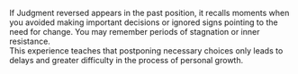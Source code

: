 If Judgment reversed appears in the past position, it recalls moments when you avoided making important decisions or ignored signs pointing to the need for change. You may remember periods of stagnation or inner resistance.  
This experience teaches that postponing necessary choices only leads to delays and greater difficulty in the process of personal growth.
